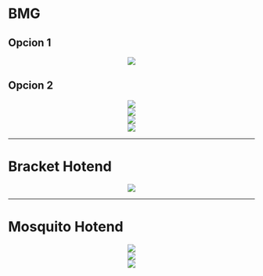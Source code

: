 
# BMG

## Opcion 1

<div align="middle"><img src="/Piezas%203d/Extrusor/BMG/Opcion%201/Esquema.png"></div>


## Opcion 2

<div align="middle"><img src="/Piezas%203d/Extrusor/BMG/Opcion%202/Imagenes/Ender_carriage_E3D_BMG_10.jpg"></div>
<div align="middle"><img src="/Piezas%203d/Extrusor/BMG/Opcion%202/Imagenes/Ender_carriage_E3D_BMG_09.jpg"></div>
<div align="middle"><img src="/Piezas%203d/Extrusor/BMG/Opcion%202/Imagenes/Ender_carriage_E3D_BMG_08.jpg"></div>
<div align="middle"><img src="/Piezas%203d/Extrusor/BMG/Opcion%202/Imagenes/Ender_carriage_E3D_BMG_07.jpg"></div>

***

# Bracket Hotend

<div align="middle"><img src="/Imagenes/Extrusor/Bracket_Hotend.png"></div>

***

# Mosquito Hotend

<div align="middle"><img src="/Piezas 3d/Extrusor/Mosquito Hotend/Imagenes/1.png"></div>
<div align="middle"><img src="/Piezas 3d/Extrusor/Mosquito Hotend/Imagenes/2.png"></div>
<div align="middle"><img src="/Piezas 3d/Extrusor/Mosquito Hotend/Imagenes/3.png"></div>
